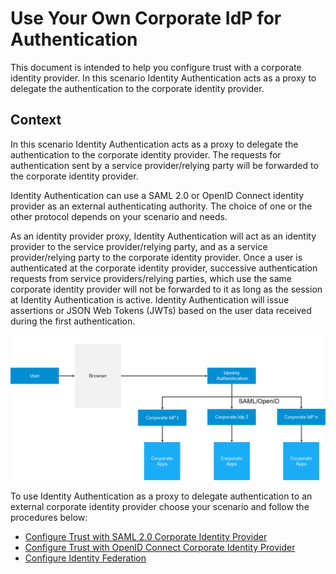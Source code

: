 <!-- loio699edc9a2d2b48a8a242a8bd28e8d1c8 -->

# Use Your Own Corporate IdP for Authentication

This document is intended to help you configure trust with a corporate identity provider. In this scenario Identity Authentication acts as a proxy to delegate the authentication to the corporate identity provider.



## Context

In this scenario Identity Authentication acts as a proxy to delegate the authentication to the corporate identity provider. The requests for authentication sent by a service provider/relying party will be forwarded to the corporate identity provider.

Identity Authentication can use a SAML 2.0 or OpenID Connect identity provider as an external authenticating authority. The choice of one or the other protocol depends on your scenario and needs.

As an identity provider proxy, Identity Authentication will act as an identity provider to the service provider/relying party, and as a service provider/relying party to the corporate identity provider. Once a user is authenticated at the corporate identity provider, successive authentication requests from service providers/relying parties, which use the same corporate identity provider will not be forwarded to it as long as the session at Identity Authentication is active. Identity Authentication will issue assertions or JSON Web Tokens \(JWTs\) based on the user data received during the first authentication.

![](images/Proxy_ABAP_Scenario_2ff21b7.png)

To use Identity Authentication as a proxy to delegate authentication to an external corporate identity provider choose your scenario and follow the procedures below:

-   [Configure Trust with SAML 2.0 Corporate Identity Provider](configure-trust-with-saml-2-0-corporate-identity-provider-d43e484.md)
-   [Configure Trust with OpenID Connect Corporate Identity Provider](configure-trust-with-openid-connect-corporate-identity-provider-140f455.md)
-   [Configure Identity Federation](configure-identity-federation-749284f.md)

